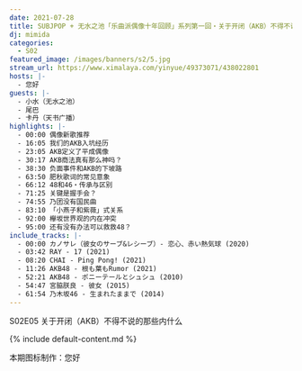 ```yaml
---
date: 2021-07-28
title: SUBJPOP + 无水之池「乐曲派偶像十年回顾」系列第一回・关于开闭（AKB）不得不说的那些内什么
dj: mimida
categories:
  - S02
featured_image: /images/banners/s2/5.jpg
stream_url: https://www.ximalaya.com/yinyue/49373071/438022801
hosts: |-
  - 您好
guests: |-
  - 小水（无水之池）
  - 尾巴
  - 卡丹（天书广播）
highlights: |-
  - 00:00 偶像新歌推荐
  - 16:05 我们的AKB入坑经历
  - 23:05 AKB定义了平成偶像
  - 30:17 AKB商法真有那么神吗？
  - 38:30 负面事件和AKB的下坡路
  - 63:50 肥秋歌词的常见意象
  - 66:12 48和46・传承与区别
  - 71:25 关键是握手会？
  - 74:55 乃团没有国民曲
  - 83:10 「小燕子和紫薇」式关系
  - 92:00 欅坂世界观的内在冲突
  - 95:00 还有没有办法可以救救48？
include_tracks: |-
  - 00:00 カノサレ（彼女のサーブ&レシーブ）- 恋心、赤い熱気球 (2020)
  - 03:42 RAY - 17 (2021)
  - 08:20 CHAI - Ping Pong! (2021)
  - 11:26 AKB48 - 根も葉もRumor (2021)
  - 52:21 AKB48 - ポニーテールとシュシュ (2010)
  - 54:47 宮脇朕良 - 彼女 (2015)
  - 61:54 乃木坂46 - 生まれたままで (2014)
---
```


S02E05 关于开闭（AKB）不得不说的那些内什么


{% include default-content.md %}

本期图标制作：您好
